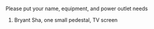Please put your name, equipment, and power outlet needs

1. Bryant Sha, one small pedestal, TV screen
